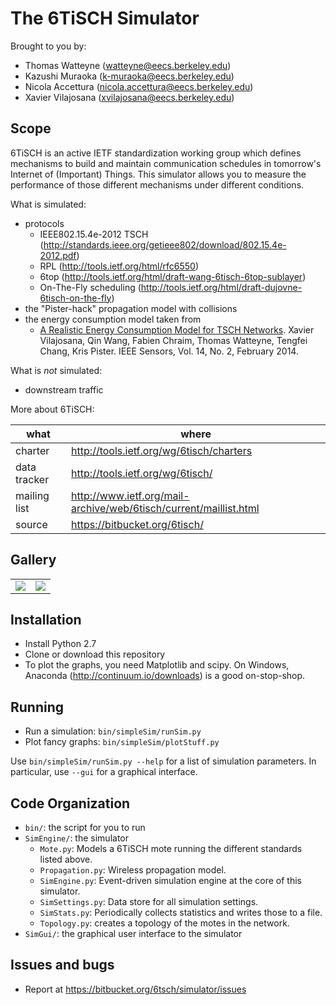 The 6TiSCH Simulator
====================

Brought to you by:

* Thomas Watteyne (watteyne@eecs.berkeley.edu)
* Kazushi Muraoka (k-muraoka@eecs.berkeley.edu)
* Nicola Accettura (nicola.accettura@eecs.berkeley.edu)
* Xavier Vilajosana (xvilajosana@eecs.berkeley.edu)

Scope
-----

6TiSCH is an active IETF standardization working group which defines mechanisms to build and maintain communication schedules in tomorrow's Internet of (Important) Things. This simulator allows you to measure the performance of those different mechanisms under different conditions.

What is simulated:

* protocols
    * IEEE802.15.4e-2012 TSCH (http://standards.ieee.org/getieee802/download/802.15.4e-2012.pdf)
    * RPL (http://tools.ietf.org/html/rfc6550)
    * 6top (http://tools.ietf.org/html/draft-wang-6tisch-6top-sublayer)
    * On-The-Fly scheduling (http://tools.ietf.org/html/draft-dujovne-6tisch-on-the-fly)
* the "Pister-hack" propagation model with collisions
* the energy consumption model taken from
    * [A Realistic Energy Consumption Model for TSCH Networks](http://ieeexplore.ieee.org/xpl/login.jsp?tp=&arnumber=6627960&url=http%3A%2F%2Fieeexplore.ieee.org%2Fiel7%2F7361%2F4427201%2F06627960.pdf%3Farnumber%3D6627960). Xavier Vilajosana, Qin Wang, Fabien Chraim, Thomas Watteyne, Tengfei Chang, Kris Pister. IEEE Sensors, Vol. 14, No. 2, February 2014.

What is *not* simulated:

* downstream traffic

More about 6TiSCH:

| what             | where                                                               |
|------------------|---------------------------------------------------------------------|
| charter          | http://tools.ietf.org/wg/6tisch/charters                            |
| data tracker     | http://tools.ietf.org/wg/6tisch/                                    |
| mailing list     | http://www.ietf.org/mail-archive/web/6tisch/current/maillist.html   |
| source           | https://bitbucket.org/6tisch/                                       |

Gallery
-------

|  |  |
|--|--|
| ![](https://bytebucket.org/6tisch/simulator/raw/master/examples/run_0_topology.png) | ![](https://bytebucket.org/6tisch/simulator/raw/master/examples/run_0_timelines.png) |

Installation
------------

* Install Python 2.7
* Clone or download this repository
* To plot the graphs, you need Matplotlib and scipy. On Windows, Anaconda (http://continuum.io/downloads) is a good on-stop-shop.

Running
-------

* Run a simulation: `bin/simpleSim/runSim.py`
* Plot fancy graphs: `bin/simpleSim/plotStuff.py`

Use `bin/simpleSim/runSim.py --help` for a list of simulation parameters. In particular, use `--gui` for a graphical interface.

Code Organization
-----------------

* `bin/`: the script for you to run
* `SimEngine/`: the simulator
    * `Mote.py`: Models a 6TiSCH mote running the different standards listed above.
    * `Propagation.py`: Wireless propagation model.
    * `SimEngine.py`: Event-driven simulation engine at the core of this simulator.
    * `SimSettings.py`: Data store for all simulation settings.
    * `SimStats.py`: Periodically collects statistics and writes those to a file.
    * `Topology.py`: creates a topology of the motes in the network.
* `SimGui/`: the graphical user interface to the simulator

Issues and bugs
---------------

* Report at https://bitbucket.org/6tsch/simulator/issues
